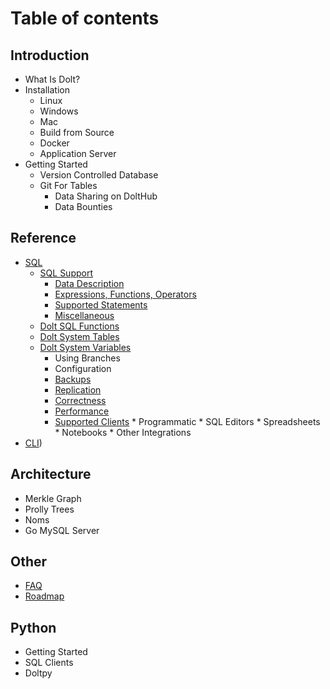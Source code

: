 # Table of contents

## Introduction 
* What Is Dolt?
* Installation
	* Linux
	* Windows
	* Mac
	* Build from Source
	* Docker
	* Application Server
* Getting Started
	* Version Controlled Database
  * Git For Tables
	* Data Sharing on DoltHub
	* Data Bounties

## Reference
* [SQL](reference/sql/README.md)
    * [SQL Support](reference/sql/sql-support/README.md)
        * [Data Description](reference/sql/sql-support/data-description.md)
        * [Expressions, Functions, Operators](reference/sql/sql-support/expressions-functions-operators.md)
        * [Supported Statements](reference/sql/sql-support/supported-statements.md)
        * [Miscellaneous](reference/sql/sql-support/miscellaneous.md)
    * [Dolt SQL Functions](reference/sql/dolt-sql-functions.md)
    * [Dolt System Tables](reference/sql/dolt-system-tables.md)
    * [Dolt System Variables](reference/sql/sysvars.md)
	  * Using Branches
	  * Configuration
 	  * [Backups](reference/sql/backups.md)
	  * [Replication](reference/sql/replication.md)
	  * [Correctness](reference/sql/correctness.md)
	  * [Performance](reference/sql/performance.md)
	  * [Supported Clients](reference/sql/clients.md)
		    * Programmatic
		    * SQL Editors
		    * Spreadsheets
		    * Notebooks
		    * Other Integrations
* [CLI](reference/cli.md))

## Architecture
* Merkle Graph
* Prolly Trees
* Noms
* Go MySQL Server

## Other
* [FAQ](other/faq.md)
* [Roadmap](other/roadmap.md)

## Python
* Getting Started
* SQL Clients
* Doltpy